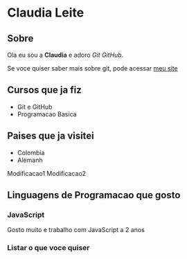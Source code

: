 # Claudia Leite

## Sobre

Ola eu sou a **Claudia** e adoro *Git GitHub*.

Se voce quiser saber mais sobre git, pode acessar [meu site](https://git-scm.com)

## Cursos que ja fiz

- Git e GitHub
- Programacao Basica

## Paises que ja visitei

- Colombia
- Alemanh

Modificacao1
Modificacao2

## Linguagens de Programacao que gosto

### JavaScript 

Gosto muito e trabalho com JavaScript a 2 anos

### Listar o que voce quiser
